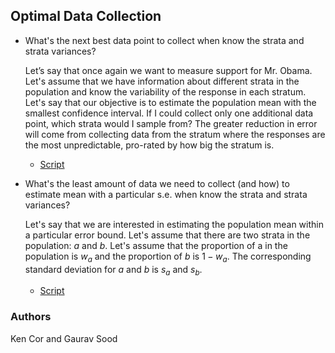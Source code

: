 ## Optimal Data Collection

* What's the next best data point to collect when know the strata and strata variances?

    Let’s say that once again we want to measure support for Mr. Obama. Let's assume that we have information about different strata in the population and know the variability of the response in each stratum. Let's say that our objective is to estimate the population mean with the smallest confidence interval. If I could collect only one additional data point, which strata would I sample from? The greater reduction in error will come from collecting data from the stratum where the responses are the most unpredictable, pro-rated by how big the stratum is.

    * [Script](scripts/next_best_data_point.R)

* What's the least amount of data we need to collect (and how) to estimate mean with a particular s.e. when know the strata and strata variances?

    Let's say that we are interested in estimating the population mean within a particular error bound. Let's assume that there are two strata in the population: $a$ and $b$. Let's assume that the proportion of a in the population is $w_a$ and the proportion of $b$ is $1 - w_a$. The corresponding standard deviation for $a$ and $b$ is $s_a$ and $s_b$.

    * [Script](scripts/smallest_n_for_se.R)


### Authors

Ken Cor and Gaurav Sood
